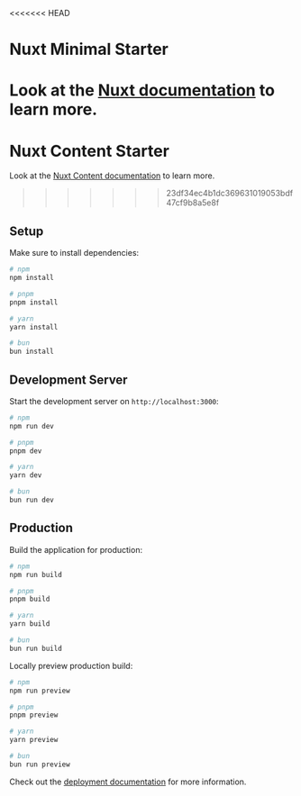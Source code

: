 <<<<<<< HEAD
# Nuxt Minimal Starter

Look at the [Nuxt documentation](https://nuxt.com/docs/getting-started/introduction) to learn more.
=======
# Nuxt Content Starter

Look at the [Nuxt Content documentation](https://content.nuxt.com) to learn more.
>>>>>>> 23df34ec4b1dc369631019053bdf47cf9b8a5e8f

## Setup

Make sure to install dependencies:

```bash
# npm
npm install

# pnpm
pnpm install

# yarn
yarn install

# bun
bun install
```

## Development Server

Start the development server on `http://localhost:3000`:

```bash
# npm
npm run dev

# pnpm
pnpm dev

# yarn
yarn dev

# bun
bun run dev
```

## Production

Build the application for production:

```bash
# npm
npm run build

# pnpm
pnpm build

# yarn
yarn build

# bun
bun run build
```

Locally preview production build:

```bash
# npm
npm run preview

# pnpm
pnpm preview

# yarn
yarn preview

# bun
bun run preview
```

Check out the [deployment documentation](https://nuxt.com/docs/getting-started/deployment) for more information.

